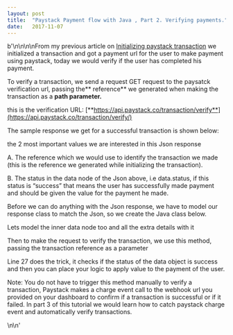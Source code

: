 ```yaml
---
layout:	post
title:	"Paystack Payment flow with Java , Part 2. Verifying payments."
date:	2017-11-07
---
```


b'\n\n\n\nFrom my previous article on [Initializing paystack transaction](https://medium.com/@Oziomajnr/paystack-payment-flow-with-java-part-1-initializing-transactions-9876c99c9a9f) we initialized a transaction and got a payment url for the user to make payment using paystack, today we would verify if the user has completed his payment.

To verify a transaction, we send a request GET request to the paysatck verification url, passing the** reference** we generated when making the transaction as a **path parameter.**

this is the verification URL: [**https://api.paystack.co/transaction/verify**](https://api.paystack.co/transaction/verify/)

The sample response we get for a successful transaction is shown below:

the 2 most important values we are interested in this Json response

A. The reference which we would use to identify the transaction we made (this is the reference we generated while initializing the transaction).

B. The status in the data node of the Json above, i.e data.status, if this status is “success” that means the user has successfully made payment and should be given the value for the payment he made.

Before we can do anything with the Json response, we have to model our response class to match the Json, so we create the Java class below.

Lets model the inner data node too and all the extra details with it

Then to make the request to verify the transaction, we use this method, passing the transaction reference as a parameter

Line 27 does the trick, it checks if the status of the data object is success and then you can place your logic to apply value to the payment of the user.

Note: You do not have to trigger this method manually to verify a transaction, Paystack makes a charge event call to the webhook url you provided on your dashboard to confirm if a transaction is successful or if it failed. In part 3 of this tutorial we would learn how to catch paystack charge event and automatically verify transactions.

\n\n'